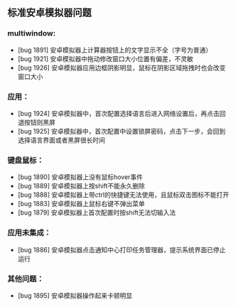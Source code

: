 ## 标准安卓模拟器问题
### multiwindow:
- [bug 1891] 安卓模拟器上计算器按钮上的文字显示不全（字号为普通）
- [bug 1921] 安卓模拟器中拖动修改窗口大小位置有偏差，不灵敏
- [bug 1926] 安卓模拟器应用边框阴影明显，鼠标在阴影区域拖拽时也会改变窗口大小

### 应用：
- [bug 1924] 安卓模拟器中，首次配置选择语言后进入网络设置后，再点击回退按钮则黑屏
- [bug 1925] 安卓模拟器中，首次配置中设置锁屏密码，点击下一步，会回到选择语言界面或者黑屏很长时间

### 键盘鼠标：
- [bug 1890] 安卓模拟器上没有鼠标hover事件
- [bug 1889] 安卓模拟器上按shift不能永久删除
- [bug 1888] 安卓模拟器上带ctrl的快捷键无法使用，且鼠标双击图标不能打开
- [bug 1883] 安卓模拟器上鼠标右键不弹出菜单
- [bug 1879] 安卓模拟器上首次配置时按shift无法切输入法

### 应用未集成：
- [bug 1886] 安卓模拟器点击通知中心打印任务管理器，提示系统界面已停止运行

### 其他问题：
- [bug 1895] 安卓模拟器操作起来卡顿明显

